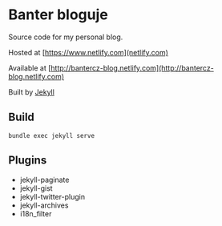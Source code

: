 Banter bloguje
==================
Source code for my personal blog.
 
Hosted at [https://www.netlify.com](netlify.com)

Available at [http://bantercz-blog.netlify.com](http://bantercz-blog.netlify.com)

Built by [Jekyll](http://jekyllrb.com/)

Build
------

    bundle exec jekyll serve

Plugins
------
* jekyll-paginate
* jekyll-gist
* jekyll-twitter-plugin
* jekyll-archives
* i18n_filter